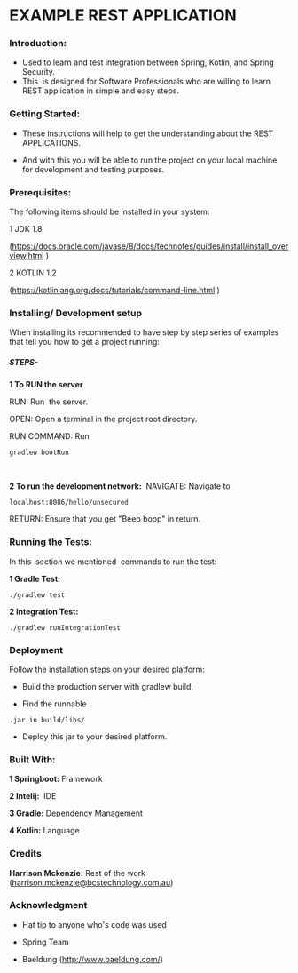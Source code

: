# EXAMPLE REST APPLICATION



### Introduction:
- Used to learn and test integration between Spring, Kotlin, and Spring Security.
- This  is designed for Software Professionals who are willing to learn REST application in simple and easy steps.



### Getting Started:
- These instructions will help to get the understanding about the REST APPLICATIONS.

- And with this you will be able to run the project on your local machine for development and testing purposes.



### Prerequisites:
The following items should be installed in your system:

1 JDK 1.8

(https://docs.oracle.com/javase/8/docs/technotes/guides/install/install_overview.html )

2 KOTLIN 1.2

(https://kotlinlang.org/docs/tutorials/command-line.html )



### Installing/ Development setup

When installing its recommended to have step by step series of examples that tell you how to get a project running:


##### STEPS-


**1 To RUN the server**

RUN: Run  the server.

OPEN: Open a terminal in the project root directory.

RUN COMMAND: Run  
```
gradlew bootRun
```
 
 
**2 To run the development network:** 
NAVIGATE: Navigate to 
```
localhost:8086/hello/unsecured
```

RETURN: Ensure that you get "Beep boop" in return.



### Running the Tests:
In this  section we mentioned  commands to run the test:

**1 Gradle Test:**
```
./gradlew test
```


**2 Integration Test:**
```
./gradlew runIntegrationTest
```



### Deployment

Follow the installation steps on your desired platform:

- Build the production server with gradlew build.

- Find the runnable

```
.jar in build/libs/
```

- Deploy this jar to your desired platform.

### Built With:

**1 Springboot:** Framework

**2 Intelij:**  IDE

**3 Gradle:** Dependency Management

**4 Kotlin:** Language



### Credits

**Harrison Mckenzie:** Rest of the work
(harrison.mckenzie@bcstechnology.com.au)



### Acknowledgment

- Hat tip to anyone who's code was used

- Spring Team

- Baeldung  (http://www.baeldung.com/) 
 

























